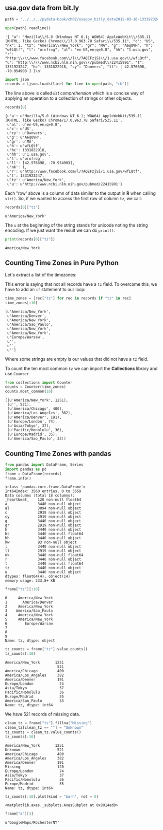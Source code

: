 
## usa.gov data from bit.ly


```python
path = "../../../pydata-book/ch02/usagov_bitly_data2012-03-16-1331923249.txt"
```


```python
open(path).readline()
```




    '{ "a": "Mozilla\\/5.0 (Windows NT 6.1; WOW64) AppleWebKit\\/535.11 (KHTML, like Gecko) Chrome\\/17.0.963.78 Safari\\/535.11", "c": "US", "nk": 1, "tz": "America\\/New_York", "gr": "MA", "g": "A6qOVH", "h": "wfLQtf", "l": "orofrog", "al": "en-US,en;q=0.8", "hh": "1.usa.gov", "r": "http:\\/\\/www.facebook.com\\/l\\/7AQEFzjSi\\/1.usa.gov\\/wfLQtf", "u": "http:\\/\\/www.ncbi.nlm.nih.gov\\/pubmed\\/22415991", "t": 1331923247, "hc": 1331822918, "cy": "Danvers", "ll": [ 42.576698, -70.954903 ] }\n'




```python
import json
records = [json.loads(line) for line in open(path, "rb")]
```

The line above is called *list comprehension* which is a concise way of applying an operation to a collection of strings or other objects. 


```python
records[0]
```




    {u'a': u'Mozilla/5.0 (Windows NT 6.1; WOW64) AppleWebKit/535.11 (KHTML, like Gecko) Chrome/17.0.963.78 Safari/535.11',
     u'al': u'en-US,en;q=0.8',
     u'c': u'US',
     u'cy': u'Danvers',
     u'g': u'A6qOVH',
     u'gr': u'MA',
     u'h': u'wfLQtf',
     u'hc': 1331822918,
     u'hh': u'1.usa.gov',
     u'l': u'orofrog',
     u'll': [42.576698, -70.954903],
     u'nk': 1,
     u'r': u'http://www.facebook.com/l/7AQEFzjSi/1.usa.gov/wfLQtf',
     u't': 1331923247,
     u'tz': u'America/New_York',
     u'u': u'http://www.ncbi.nlm.nih.gov/pubmed/22415991'}



Each "row' above is a column of data similar to the output in **R** when calling `str()`. So, if we wanted to access the first row of column `tz`, we call:


```python
records[0]["tz"]
```




    u'America/New_York'



The `u` at the beginning of the string stands for unicode noting the string encoding. If we just want the result we can do `print()`:


```python
print(records[0]["tz"])
```

    America/New_York
    

## Counting Time Zones in Pure Python

Let's extract a list of the timezones:

This error is saying that not all records have a `tz` field. To overcome this, we have to add an `if` statement to our loop:


```python
time_zones = [rec["tz"] for rec in records if "tz" in rec]
time_zones[:10]
```




    [u'America/New_York',
     u'America/Denver',
     u'America/New_York',
     u'America/Sao_Paulo',
     u'America/New_York',
     u'America/New_York',
     u'Europe/Warsaw',
     u'',
     u'',
     u'']



Where some strings are empty is our values that did not have a `tz` field.

To count the ten most common `tz` we can import the **Collections** library and use `Counter`


```python
from collections import Counter
counts = Counter(time_zones)
counts.most_common(10)
```




    [(u'America/New_York', 1251),
     (u'', 521),
     (u'America/Chicago', 400),
     (u'America/Los_Angeles', 382),
     (u'America/Denver', 191),
     (u'Europe/London', 74),
     (u'Asia/Tokyo', 37),
     (u'Pacific/Honolulu', 36),
     (u'Europe/Madrid', 35),
     (u'America/Sao_Paulo', 33)]



## Counting Time Zones with pandas


```python
from pandas import DataFrame, Series
import pandas as pd
frame = DataFrame(records)
frame.info()
```

    <class 'pandas.core.frame.DataFrame'>
    Int64Index: 3560 entries, 0 to 3559
    Data columns (total 18 columns):
    _heartbeat_    120 non-null float64
    a              3440 non-null object
    al             3094 non-null object
    c              2919 non-null object
    cy             2919 non-null object
    g              3440 non-null object
    gr             2919 non-null object
    h              3440 non-null object
    hc             3440 non-null float64
    hh             3440 non-null object
    kw             93 non-null object
    l              3440 non-null object
    ll             2919 non-null object
    nk             3440 non-null float64
    r              3440 non-null object
    t              3440 non-null float64
    tz             3440 non-null object
    u              3440 non-null object
    dtypes: float64(4), object(14)
    memory usage: 333.8+ KB
    


```python
frame["tz"][:10]
```




    0     America/New_York
    1       America/Denver
    2     America/New_York
    3    America/Sao_Paulo
    4     America/New_York
    5     America/New_York
    6        Europe/Warsaw
    7                     
    8                     
    9                     
    Name: tz, dtype: object




```python
tz_counts = frame["tz"].value_counts()
tz_counts[:10]
```




    America/New_York       1251
                            521
    America/Chicago         400
    America/Los_Angeles     382
    America/Denver          191
    Europe/London            74
    Asia/Tokyo               37
    Pacific/Honolulu         36
    Europe/Madrid            35
    America/Sao_Paulo        33
    Name: tz, dtype: int64



We have 521 records of missing data. 


```python
clean_tz = frame["tz"].fillna("Missing")
clean_tz[clean_tz == ""] = "Unknown"
tz_counts = clean_tz.value_counts()
tz_counts[:10]
```




    America/New_York       1251
    Unknown                 521
    America/Chicago         400
    America/Los_Angeles     382
    America/Denver          191
    Missing                 120
    Europe/London            74
    Asia/Tokyo               37
    Pacific/Honolulu         36
    Europe/Madrid            35
    Name: tz, dtype: int64




```python
tz_counts[:10].plot(kind = "barh", rot = 0)
```




    <matplotlib.axes._subplots.AxesSubplot at 0x8014ed0>




```python
frame["a"][1]
```




    u'GoogleMaps/RochesterNY'




```python

```
